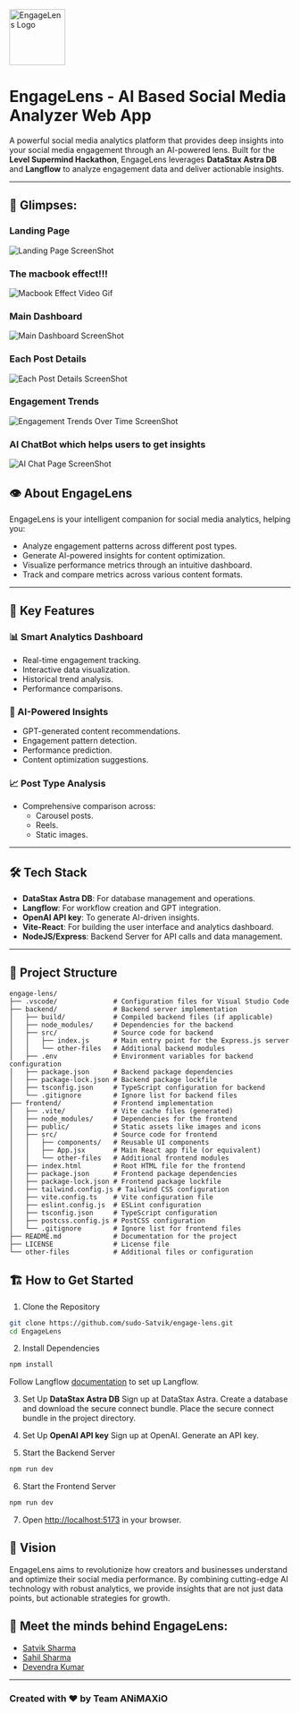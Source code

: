 <img src="./frontend/src/assets/logo-light.png" alt="EngageLens Logo" width="100px">


# EngageLens - AI Based Social Media Analyzer Web App

A powerful social media analytics platform that provides deep insights into your social media engagement through an AI-powered lens. Built for the **Level Supermind Hackathon**, EngageLens leverages **DataStax Astra DB** and **Langflow** to analyze engagement data and deliver actionable insights.  

---

## 📸 Glimpses:

### Landing Page
![Landing Page ScreenShot](landing-page.png)

### The macbook effect!!!
![Macbook Effect Video Gif](macbook-effect.gif)

### Main Dashboard
![Main Dashboard ScreenShot](main-dashboard.png)

### Each Post Details
![Each Post Details ScreenShot](each-post-detail.png)

### Engagement Trends 
![Engagement Trends Over Time ScreenShot](engagement-trends.png)

### AI ChatBot which helps users to get insights
![AI Chat Page ScreenShot](ai-page.png)

## 👁️ About EngageLens  

EngageLens is your intelligent companion for social media analytics, helping you:  
- Analyze engagement patterns across different post types.  
- Generate AI-powered insights for content optimization.  
- Visualize performance metrics through an intuitive dashboard.  
- Track and compare metrics across various content formats.  

---

## 🌟 Key Features  

### **📊 Smart Analytics Dashboard**  
- Real-time engagement tracking.  
- Interactive data visualization.  
- Historical trend analysis.  
- Performance comparisons.  

### **🤖 AI-Powered Insights**  
- GPT-generated content recommendations.  
- Engagement pattern detection.  
- Performance prediction.  
- Content optimization suggestions.  

### **📈 Post Type Analysis**  
- Comprehensive comparison across:  
  - Carousel posts.  
  - Reels.  
  - Static images.  

---

## 🛠️ Tech Stack  

- **DataStax Astra DB**: For database management and operations.  
- **Langflow**: For workflow creation and GPT integration.  
- **OpenAI API key**: To generate AI-driven insights.  
- **Vite-React**: For building the user interface and analytics dashboard.
- **NodeJS/Express**: Backend Server for API calls and data management.  

---

## 📂 Project Structure  

```plaintext
engage-lens/
├── .vscode/              # Configuration files for Visual Studio Code
├── backend/              # Backend server implementation
│   ├── build/            # Compiled backend files (if applicable)
│   ├── node_modules/     # Dependencies for the backend
│   ├── src/              # Source code for backend
│   │   ├── index.js      # Main entry point for the Express.js server
│   │   └── other-files   # Additional backend modules
│   ├── .env              # Environment variables for backend configuration
│   ├── package.json      # Backend package dependencies
│   ├── package-lock.json # Backend package lockfile
│   ├── tsconfig.json     # TypeScript configuration for backend
│   └── .gitignore        # Ignore list for backend files
├── frontend/             # Frontend implementation
│   ├── .vite/            # Vite cache files (generated)
│   ├── node_modules/     # Dependencies for the frontend
│   ├── public/           # Static assets like images and icons
│   ├── src/              # Source code for frontend
│   │   ├── components/   # Reusable UI components
│   │   ├── App.jsx       # Main React app file (or equivalent)
│   │   └── other-files   # Additional frontend modules
│   ├── index.html        # Root HTML file for the frontend
│   ├── package.json      # Frontend package dependencies
│   ├── package-lock.json # Frontend package lockfile
│   ├── tailwind.config.js # Tailwind CSS configuration
│   ├── vite.config.ts    # Vite configuration file
│   ├── eslint.config.js  # ESLint configuration
│   ├── tsconfig.json     # TypeScript configuration
│   ├── postcss.config.js # PostCSS configuration
│   └── .gitignore        # Ignore list for frontend files
├── README.md             # Documentation for the project
├── LICENSE               # License file
└── other-files           # Additional files or configuration
```


## 🏗️ How to Get Started
1. Clone the Repository
```bash
git clone https://github.com/sudo-Satvik/engage-lens.git
cd EngageLens
```

2. Install Dependencies
```bash
npm install
```
Follow Langflow [documentation](https://docs.langflow.org/) to set up Langflow.

3. Set Up **DataStax Astra DB**
Sign up at DataStax Astra.
Create a database and download the secure connect bundle.
Place the secure connect bundle in the project directory.

4. Set Up **OpenAI API key**
Sign up at OpenAI.
Generate an API key.

5. Start the Backend Server
```bash
npm run dev
```

6. Start the Frontend Server
```bash
npm run dev
```

7. Open [http://localhost:5173](http://localhost:5173) in your browser.



## 🎯 Vision
EngageLens aims to revolutionize how creators and businesses understand and optimize their social media performance. By combining cutting-edge AI technology with robust analytics, we provide insights that are not just data points, but actionable strategies for growth.

## 👥 Meet the minds behind EngageLens:

- [Satvik Sharma](https://github.com/sudo-Satvik/)
- [Sahil Sharma](https://github.com/SAHIL-Sharma21/)
- [Devendra Kumar](https://github.com/KumaDevendra/)

<hr>
<h3>Created with ❤️ by Team ANiMAXiO</h3>